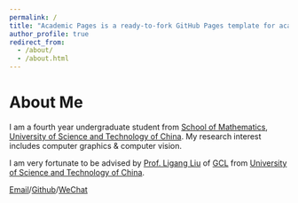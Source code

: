 ```yaml
---
permalink: /
title: "Academic Pages is a ready-to-fork GitHub Pages template for academic personal websites"
author_profile: true
redirect_from: 
  - /about/
  - /about.html
---
```


About Me
======

I am a fourth year undergraduate student from [School of Mathematics](https://math.ustc.edu.cn/main.htm), [University of Science and Technology of China](https://www.ustc.edu.cn/). My research interest includes computer graphics & computer vision.

I am very fortunate to be advised by [Prof. Ligang Liu](http://staff.ustc.edu.cn/~lgliu/) of [GCL](http://gcl.ustc.edu.cn/) from [University of Science and Technology of China](https://www.ustc.edu.cn/).

[Email](mailto:young_xz@mail.ustc.edu.cn)/[Github](https://github.com/TheVaticanCameos)/[WeChat](../images/WeChat.png)